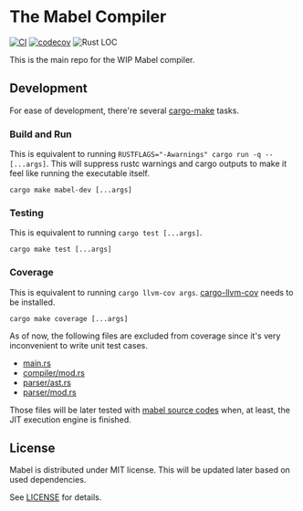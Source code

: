 # The Mabel Compiler

[![CI](https://github.com/heinthanth/mabel/actions/workflows/ci.yaml/badge.svg?branch=main)](https://github.com/heinthanth/mabel/actions/workflows/ci.yaml)
[![codecov](https://codecov.io/gh/heinthanth/mabel/branch/main/graph/badge.svg?token=L4P15DZ1UM)](https://codecov.io/gh/heinthanth/mabel)
![Rust LOC](https://tokei.rs/b1/github/heinthanth/mabel?category=code&type=Rust&label=Lines%20of%20Rust%20Code&color=FF281C1C&logo=https://raw.githubusercontent.com/PKief/vscode-material-icon-theme/main/icons/rust.svg)

This is the main repo for the WIP Mabel compiler.

## Development

For ease of development, there're several [cargo-make](https://github.com/sagiegurari/cargo-make) tasks.

### Build and Run

This is equivalent to running `RUSTFLAGS="-Awarnings" cargo run -q -- [...args]`.
This will suppress rustc warnings and cargo outputs to make it feel like running the executable itself.

```
cargo make mabel-dev [...args]
```

### Testing

This is equivalent to running `cargo test [...args]`.

```
cargo make test [...args]
```

### Coverage

This is equivalent to running `cargo llvm-cov args`. [cargo-llvm-cov](https://github.com/taiki-e/cargo-llvm-cov) needs to be installed.

```
cargo make coverage [...args]
```

As of now, the following files are excluded from coverage since it's very inconvenient to write unit test cases.

- [main.rs](src/main.rs)
- [compiler/mod.rs](src/compiler/mod.rs)
- [parser/ast.rs](src/parser/ast.rs)
- [parser/mod.rs](src/parser/mod.rs)

Those files will be later tested with [mabel source codes](tests/scripts) when, at least, the JIT execution engine is finished.

## License

Mabel is distributed under MIT license. This will be updated later based on used dependencies.

See [LICENSE](LICENSE) for details.
